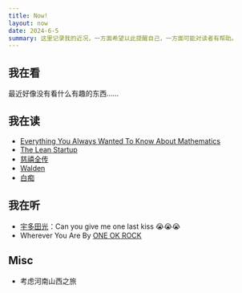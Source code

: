 ```yaml
---
title: Now!
layout: now
date: 2024-6-5
summary: 这里记录我的近况，一方面希望以此提醒自己，一方面可能对读者有帮助。
---
```



## 我在看

最近好像没有看什么有趣的东西……

## 我在读

- [Everything You Always Wanted To Know About Mathematics](https://www.math.cmu.edu/~jmackey/151_128/bws_book.pdf)
- [The Lean Startup](https://book.douban.com/subject/6779576/)
- [慈禧全传](https://book.douban.com/subject/26305373/)
- [Walden](https://book.douban.com/subject/34898459/)
- [白痴](https://book.douban.com/subject/25887933/)

## 我在听

- [宇多田光](https://www.utadahikaru.jp/en/)：Can you give me one last kiss 😭😭😭
- Wherever You Are By [ONE OK ROCK](https://www.oneokrock.com/en/)

## Misc

- 考虑河南山西之旅